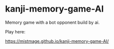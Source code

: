 # kanji-memory-game-AI
Memory game with a bot opponent build by ai.


Play here:

https://mistmage.github.io/kanji-memory-game-AI/
